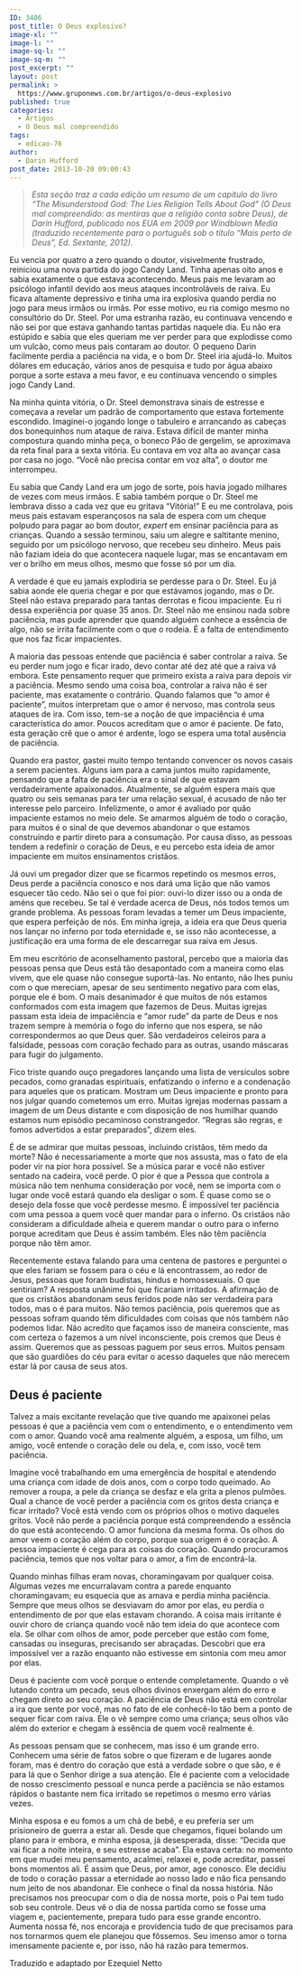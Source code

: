 ```yaml
---
ID: 3406
post_title: O Deus explosivo?
image-xl: ""
image-l: ""
image-sq-l: ""
image-sq-m: ""
post_excerpt: ""
layout: post
permalink: >
  https://www.gruponews.com.br/artigos/o-deus-explosivo
published: true
categories:
  - Artigos
  - O Deus mal compreendido
tags:
  - edicao-76
author:
  - Darin Hufford
post_date: 2013-10-20 09:00:43
---
```

<blockquote><i>Esta seção traz a cada edição um resumo de um capítulo do livro “The Misunderstood God: The Lies Religion Tells About God” (O Deus mal compreendido: as mentiras que a religião conta sobre Deus), de Darin Hufford, publicado nos EUA em 2009 por Windblown Media (traduzido recentemente para o português sob o título “Mais perto de Deus”, Ed. Sextante, 2012).</i></blockquote>
Eu vencia por quatro a zero quando o doutor, visivelmente frustrado, reiniciou uma nova partida do jogo Candy Land. Tinha apenas oito anos e sabia exatamente o que estava acontecendo. Meus pais me levaram ao psicólogo infantil devido aos meus ataques incontroláveis de raiva. Eu ficava altamente depressivo e tinha uma ira explosiva quando perdia no jogo para meus irmãos ou irmãs. Por esse motivo, eu ria comigo mesmo no consultório do Dr. Steel. Por uma estranha razão, eu continuava vencendo e não sei por que estava ganhando tantas partidas naquele dia. Eu não era estúpido e sabia que eles queriam me ver perder para que explodisse como um vulcão, como meus pais contaram ao doutor. O pequeno Darin facilmente perdia a paciência na vida, e o bom Dr. Steel iria ajudá-lo. Muitos dólares em educação, vários anos de pesquisa e tudo por água abaixo porque a sorte estava a meu favor, e eu continuava vencendo o simples jogo Candy Land.

Na minha quinta vitória, o Dr. Steel demonstrava sinais de estresse e começava a revelar um padrão de comportamento que estava fortemente escondido. Imaginei-o jogando longe o tabuleiro e arrancando as cabeças dos bonequinhos num ataque de raiva. Estava difícil de manter minha compostura quando minha peça, o boneco Pão de gergelim, se aproximava da reta final para a sexta vitória. Eu contava em voz alta ao avançar casa por casa no jogo. “Você não precisa contar em voz alta”, o doutor me interrompeu.

Eu sabia que Candy Land era um jogo de sorte, pois havia jogado milhares de vezes com meus irmãos. E sabia também porque o Dr. Steel me lembrava disso a cada vez que eu gritava “Vitória!” E eu me controlava, pois meus pais estavam esperançosos na sala de espera com um cheque polpudo para pagar ao bom doutor, <i>expert </i>em ensinar paciência para as crianças. Quando a sessão terminou, saiu um alegre e saltitante menino, seguido por um psicólogo nervoso, que recebeu seu dinheiro. Meus pais não faziam ideia do que acontecera naquele lugar, mas se encantavam em ver o brilho em meus olhos, mesmo que fosse só por um dia.

A verdade é que eu jamais explodiria se perdesse para o Dr. Steel. Eu já sabia aonde ele queria chegar e por que estávamos jogando, mas o Dr. Steel não estava preparado para tantas derrotas e ficou impaciente. Eu ri dessa experiência por quase 35 anos. Dr. Steel não me ensinou nada sobre paciência, mas pude aprender que quando alguém conhece a essência de algo, não se irrita facilmente com o que o rodeia. É a falta de entendimento que nos faz ficar impacientes.

A maioria das pessoas entende que paciência é saber controlar a raiva. Se eu perder num jogo e ficar irado, devo contar até dez até que a raiva vá embora. Este pensamento requer que primeiro exista a raiva para depois vir a paciência. Mesmo sendo uma coisa boa, controlar a raiva não é ser paciente, mas exatamente o contrário. Quando falamos que “o amor é paciente”, muitos interpretam que o amor é nervoso, mas controla seus ataques de ira. Com isso, tem-se a noção de que impaciência é uma característica do amor. Poucos acreditam que o amor é paciente. De fato, esta geração crê que o amor é ardente, logo se espera uma total ausência de paciência.

Quando era pastor, gastei muito tempo tentando convencer os novos casais a serem pacientes. Alguns iam para a cama juntos muito rapidamente, pensando que a falta de paciência era o sinal de que estavam verdadeiramente apaixonados. Atualmente, se alguém espera mais que quatro ou seis semanas para ter uma relação sexual, é acusado de não ter interesse pelo parceiro. Infelizmente, o amor é avaliado por quão impaciente estamos no meio dele. Se amarmos alguém de todo o coração, para muitos é o sinal de que devemos abandonar o que estamos construindo e partir direto para a consumação. Por causa disso, as pessoas tendem a redefinir o coração de Deus, e eu percebo esta ideia de amor impaciente em muitos ensinamentos cristãos.

Já ouvi um pregador dizer que se ficarmos repetindo os mesmos erros, Deus perde a paciência conosco e nos dará uma lição que não vamos esquecer tão cedo. Não sei o que foi pior: ouvi-lo dizer isso ou a onda de améns que recebeu. Se tal é verdade acerca de Deus, nós todos temos um grande problema. As pessoas foram levadas a temer um Deus impaciente, que espera perfeição de nós. Em minha igreja, a ideia era que Deus queria nos lançar no inferno por toda eternidade e, se isso não acontecesse, a justificação era uma forma de ele descarregar sua raiva em Jesus.

Em meu escritório de aconselhamento pastoral, percebo que a maioria das pessoas pensa que Deus está tão desapontado com a maneira como elas vivem, que ele quase não consegue suportá-las. No entanto, não lhes puniu com o que mereciam, apesar de seu sentimento negativo para com elas, porque ele é bom. O mais desanimador é que muitos de nós estamos conformados com esta imagem que fazemos de Deus. Muitas igrejas passam esta ideia de impaciência e “amor rude” da parte de Deus e nos trazem sempre à memória o fogo do inferno que nos espera, se não correspondermos ao que Deus quer. São verdadeiros celeiros para a falsidade, pessoas com coração fechado para as outras, usando máscaras para fugir do julgamento.

Fico triste quando ouço pregadores lançando uma lista de versículos sobre pecados, como granadas espirituais, enfatizando o inferno e a condenação para aqueles que os praticam. Mostram um Deus impaciente e pronto para nos julgar quando cometemos um erro. Muitas igrejas modernas passam a imagem de um Deus distante e com disposição de nos humilhar quando estamos num episódio pecaminoso constrangedor. “Regras são regras, e fomos advertidos a estar preparados”, dizem eles.

É de se admirar que muitas pessoas, incluindo cristãos, têm medo da morte? Não é necessariamente a morte que nos assusta, mas o fato de ela poder vir na pior hora possível. Se a música parar e você não estiver sentado na cadeira, você perde. O pior é que a Pessoa que controla a música não tem nenhuma consideração por você, nem se importa com o lugar onde você estará quando ela desligar o som. É quase como se o desejo dela fosse que você perdesse mesmo. É impossível ter paciência com uma pessoa a quem você quer mandar para o inferno. Os cristãos não consideram a dificuldade alheia e querem mandar o outro para o inferno porque acreditam que Deus é assim também. Eles não têm paciência porque não têm amor.

Recentemente estava falando para uma centena de pastores e perguntei o que eles fariam se fossem para o céu e lá encontrassem, ao redor de Jesus, pessoas que foram budistas, hindus e homossexuais. O que sentiriam? A resposta unânime foi que ficariam irritados. A afirmação de que os cristãos abandonam seus feridos pode não ser verdadeira para todos, mas o é para muitos. Não temos paciência, pois queremos que as pessoas sofram quando têm dificuldades com coisas que nós também não podemos lidar. Não acredito que façamos isso de maneira consciente, mas com certeza o fazemos a um nível inconsciente, pois cremos que Deus é assim. Queremos que as pessoas paguem por seus erros. Muitos pensam que são guardiões do céu para evitar o acesso daqueles que não merecem estar lá por causa de seus atos.
<h2>Deus é paciente</h2>
Talvez a mais excitante revelação que tive quando me apaixonei pelas pessoas é que a paciência vem com o entendimento, e o entendimento vem com o amor. Quando você ama realmente alguém, a esposa, um filho, um amigo, você entende o coração dele ou dela, e, com isso, você tem paciência.

Imagine você trabalhando em uma emergência de hospital e atendendo uma criança com idade de dois anos, com o corpo todo queimado. Ao remover a roupa, a pele da criança se desfaz e ela grita a plenos pulmões. Qual a chance de você perder a paciência com os gritos desta criança e ficar irritado? Você está vendo com os próprios olhos o motivo daqueles gritos. Você não perde a paciência porque está compreendendo a essência do que está acontecendo. O amor funciona da mesma forma. Os olhos do amor veem o coração além do corpo, porque sua origem é o coração. A pessoa impaciente é cega para as coisas do coração. Quando procuramos paciência, temos que nos voltar para o amor, a fim de encontrá-la.

Quando minhas filhas eram novas, choramingavam por qualquer coisa. Algumas vezes me encurralavam contra a parede enquanto choramingavam; eu esquecia que as amava e perdia minha paciência. Sempre que meus olhos se desviavam do amor por elas, eu perdia o entendimento de por que elas estavam chorando. A coisa mais irritante é ouvir choro de criança quando você não tem ideia do que acontece com ela. Se olhar com olhos de amor, pode perceber que estão com fome, cansadas ou inseguras, precisando ser abraçadas. Descobri que era impossível ver a razão enquanto não estivesse em sintonia com meu amor por elas.

Deus é paciente com você porque o entende completamente. Quando o vê lutando contra um pecado, seus olhos divinos enxergam além do erro e chegam direto ao seu coração. A paciência de Deus não está em controlar a ira que sente por você, mas no fato de ele conhecê-lo tão bem a ponto de sequer ficar com raiva. Ele o vê sempre como uma criança; seus olhos vão além do exterior e chegam à essência de quem você realmente é.

As pessoas pensam que se conhecem, mas isso é um grande erro. Conhecem uma série de fatos sobre o que fizeram e de lugares aonde foram, mas é dentro do coração que está a verdade sobre o que são, e é para lá que o Senhor dirige a sua atenção. Ele é paciente com a velocidade de nosso crescimento pessoal e nunca perde a paciência se não estamos rápidos o bastante nem fica irritado se repetimos o mesmo erro várias vezes.

Minha esposa e eu fomos a um chá de bebê, e eu preferia ser um prisioneiro de guerra a estar ali. Desde que chegamos, fiquei bolando um plano para ir embora, e minha esposa, já desesperada, disse: “Decida que vai ficar a noite inteira, e seu estresse acaba”. Ela estava certa: no momento em que mudei meu pensamento, acalmei, relaxei e, pode acreditar, passei bons momentos ali. É assim que Deus, por amor, age conosco. Ele decidiu de todo o coração passar a eternidade ao nosso lado e não fica pensando num jeito de nos abandonar. Ele conhece o final da nossa história. Não precisamos nos preocupar com o dia de nossa morte, pois o Pai tem tudo sob seu controle. Deus vê o dia de nossa partida como se fosse uma viagem e, pacientemente, prepara tudo para esse grande encontro. Aumenta nossa fé, nos encoraja e providencia tudo de que precisamos para nos tornarmos quem ele planejou que fôssemos. Seu imenso amor o torna imensamente paciente e, por isso, não há razão para temermos.
<p class="pebio">Traduzido e adaptado por Ezequiel Netto</p>